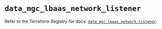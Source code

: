# `data_mgc_lbaas_network_listener`

Refer to the Terraform Registry for docs: [`data_mgc_lbaas_network_listener`](https://registry.terraform.io/providers/magalucloud/mgc/0.39.0/docs/data-sources/lbaas_network_listener).
